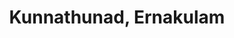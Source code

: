 ---
title: Kunnathunad, Ernakulam
url: /kunnathunad-ernakulam/
latitude: 10.021
longitude: 76.401
---